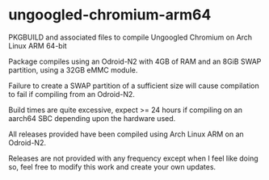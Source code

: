 # ungoogled-chromium-arm64
PKGBUILD and associated files to compile Ungoogled Chromium on Arch Linux ARM 64-bit

Package compiles using an Odroid-N2 with 4GB of RAM and an 8GiB SWAP partition, using a 32GB eMMC module.

Failure to create a SWAP partition of a sufficient size will cause compilation to fail if compiling from an Odroid-N2.

Build times are quite excessive, expect >= 24 hours if compiling on an aarch64 SBC depending upon the hardware used.

All releases provided have been compiled using Arch Linux ARM on an Odroid-N2.

Releases are not provided with any frequency except when I feel like doing so, feel free to modify this work and create your own updates.

